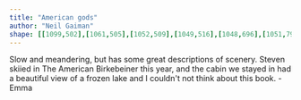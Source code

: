 ```yaml
---
title: "American gods"
author: "Neil Gaiman"
shape: [[1099,502],[1061,505],[1052,509],[1049,516],[1048,696],[1051,791],[1050,926],[1054,1058],[1054,1160],[1052,1181],[1053,1263],[1052,1297],[1050,1310],[1050,1371],[1052,1386],[1052,1614],[1050,1639],[1051,1668],[1049,1727],[1051,1743],[1051,1766],[1053,1775],[1059,1783],[1066,1786],[1096,1786],[1139,1778],[1161,1777],[1214,1770],[1233,1770],[1270,1767],[1311,1767],[1335,1764],[1345,1760],[1351,1752],[1355,1729],[1355,1705],[1357,1692],[1357,1509],[1361,1375],[1361,1330],[1363,1307],[1363,1215],[1365,1184],[1364,849],[1367,682],[1366,667],[1372,623],[1377,611],[1378,581],[1385,567],[1387,553],[1398,535],[1398,529],[1395,524],[1389,519],[1359,513],[1296,511],[1288,509],[1266,509],[1220,505],[1191,505],[1182,503],[1115,502]]
---
```

Slow and meandering, but has some great descriptions of scenery.  Steven skiied in The American Birkebeiner this year, and the cabin we stayed in had a beautiful view of a frozen lake and I couldn't not think about this book.  - Emma
